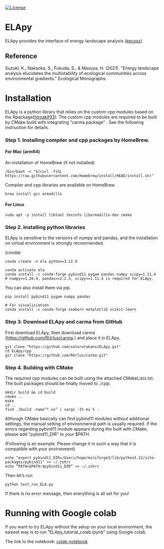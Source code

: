 [![License](https://img.shields.io/badge/License-BSD_2--Clause-orange.svg)](https://opensource.org/licenses/BSD-2-Clause)

# ELApy
ELApy provides the interface of energy landscape analysis ([kecosz](https://github.com/kecosz/ela)).

Reference
-----------
Suzuki, K., Nakaoka, S., Fukuda, S., & Masuya, H. (2021).
"Energy landscape analysis elucidates the multistability of ecological communities 
across environmental gradients." Ecological Monographs.

# Installation
ELApy is a python library that relies on the custom cpp modules based on the Rpackage([hiroakif93](https://github.com/hiroakif93)). 
The custom cpp modules are required to be built by CMake build with integrating "carma package" . See the following instruction for details.


### Step 1. Installing compiler and cpp packages by HomeBrew.

#### For Mac (arm64)
An installation of HomeBrew (if not installed)
```shell
/bin/bash -c "$(curl -fsSL https://raw.githubusercontent.com/Homebrew/install/HEAD/install.sh)"
```

Compiler and cpp libraries are available on HomeBrew.
```shell
brew install gcc armadillo
```

#### For Linux
```shell
sudo apt -y install libtool texinfo libarmadillo-dev cmake
```


### Step 2. Installing python libraries
ELApy is sensitive to the versions of numpy and pandas,
and the installation on virtual environment is strongly recommended.

(conda)
```shell
conda create -n ela python=3.12.9
```

```shell
conda activate ela
conda install -c conda-forge pybind11 pygam pandas numpy scipy=1.11.4
# numpy<=1.26.4, pandas==2.2.3, scipy<=1.11.4 is required for ELApy.
```

You can also install them via pip.
```shell
pip install pybind11 pygam numpy pandas 
```

```shell
# For visualiziation
conda install -c conda-forge seaborn matplotlib scikit-learn
```

### Step 3. Download ELApy and carma from GitHub

First download ELApy, then download carma (https://github.com/RUrlus/carma.) and place it in ELApy.

```shell
git clone "https://github.com/sotarotakano/ELApy.git"
cd ELApy/cpp
git clone "https://github.com/RUrlus/carma.git"
```

### Step 4. Building with CMake
The required cpp modules can be bullt using the attached CMakeLists.txt.
The built packages should be finally moved to ./cpp.

```shell (run the following commands in ELApy/cpp directory)
mkdir build && cd build
cmake ..
make
cd ..
find ./build -name”*.so” | xargs -I% mv % .
```
Although CMake basically can find pybind11 modules without additional settings,
the manual setting of environmenral path is usually required.
If the errors regarding pybind11 module appears during the built with CMake, please add "pybind11_DIR" to your $PATH.

(Following is an example. Please change it in such a way that it is compatible with your environment)
```shell
echo "export pybind11_DIR=/Users/hoge/miniforge3/lib/python3.12/site-packages/pybind11" >> ~/.zshrc
echo “PATH=$PATH:$pybind11_DIR” >> ~/.zshrc
```
Then let’s run
```shell
python test_run_ELA.py
```

If there is no error message, then everything is all set for you!

# Running with Google colab
If you want to try ELApy without the setup on your local environment, 
the easiest way is to run "ELApy_tutorial_colab.ipynb" using Google colab.

The link to the notebook:
[colab notebook](https://drive.google.com/file/d/1oBT14LwxubWXf8o-TSxYT970T2kIpgvK/view?usp=sharing)

